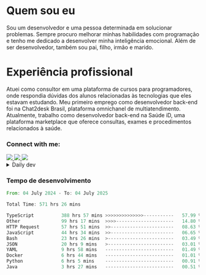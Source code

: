# Quem sou eu
Sou um desenvolvedor e uma pessoa determinada em solucionar problemas. Sempre procuro melhorar minhas habilidades com programação e tenho me dedicado a desenvolver minha inteligência emocional. Além de ser desenvolvedor, também sou pai, filho, irmão e marido.

# Experiência profissional
Atuei como consultor em uma plataforma de cursos para programadores, onde respondia dúvidas dos alunos relacionadas às tecnologias que eles estavam estudando.
Meu primeiro emprego como desenvolvedor back-end foi na Chat2desk Brasil, plataforma omnichanel de multiatendimento.
Atualmente, trabalho como desenvolvedor back-end na Saúde iD, uma plataforma marketplace que oferece consultas, exames e procedimentos relacionados à saúde.

### Connect with me:
<a href="https://www.linkedin.com/in/theusmoreira" target="_blank" >
<img src="https://img.shields.io/badge/linkedin-%230077B5.svg?&style=for-the-badge&logo=linkedin&logoColor=white ">
</a>
<a href="https://www.instagram.com/matheus.s.moreira/" target="_blank">
<img src="https://img.shields.io/badge/instagram-%23E4405F.svg?&style=for-the-badge&logo=instagram&logoColor=white">
</a>
<a href="mailto:matheussm301@gmail.com"  target="_blank">
<img src="https://img.shields.io/badge/gmail-%23E4405F.svg?&style=for-the-badge&logo=gmail&logoColor=white">
</a>


<details>
  <summary>Daily dev </summary>
<p>
  <a href="https://app.daily.dev/matheussantos"><img src="https://github.com/matheus-santos-moreira/matheus-santos-moreira/blob/master/devcard.svg" width="200" alt="Matheus Santos's Dev Card"/></a>
 </p>
</details>

<h3>Tempo de desenvolvimento</h3>

<!--START_SECTION:waka-->

```rust
From: 04 July 2024 - To: 04 July 2025

Total Time: 571 hrs 26 mins

TypeScript          388 hrs 57 mins >>>>>>>>>>>>>>-----------   57.99 %
Other               99 hrs 17 mins  >>>>---------------------   14.80 %
HTTP Request        57 hrs 51 mins  >>-----------------------   08.63 %
JavaScript          44 hrs 34 mins  >>-----------------------   06.65 %
Bash                23 hrs 26 mins  >------------------------   03.49 %
JSON                20 hrs 9 mins   >------------------------   03.01 %
YAML                9 hrs 58 mins   -------------------------   01.49 %
Docker              6 hrs 44 mins   -------------------------   01.01 %
Python              6 hrs 5 mins    -------------------------   00.91 %
Java                3 hrs 27 mins   -------------------------   00.51 %
```

<!--END_SECTION:waka-->
